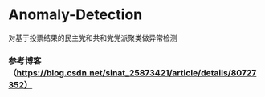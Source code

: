 # Anomaly-Detection
对基于投票结果的民主党和共和党党派聚类做异常检测
### 参考博客（https://blog.csdn.net/sinat_25873421/article/details/80727352）
